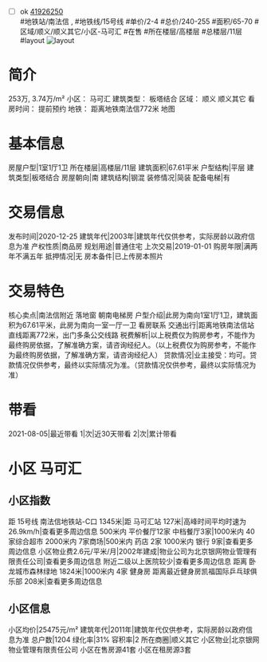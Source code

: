 - [ ] ok [41926250](https://bj.5i5j.com/ershoufang/41926250.html)  
 #地铁站/南法信 ,  #地铁线/15号线
#单价/2-4 #总价/240-255 #面积/65-70   #区域/顺义/顺义其它/小区-马可汇 #在售 #所在楼层/高楼层 #总楼层/11层 #layout 
![layout](http://image16.5i5j.com/erp/house/4192/41926250/huxing/lbmafoff97ef4d28.jpg_P5.jpg) 
# 简介 
 253万,  3.74万/m² 
小区： 马可汇
建筑类型： 板塔结合
区域： 顺义 顺义其它
看房时间： 提前预约
地铁： 距离地铁南法信772米 地图
# 基本信息 
 房屋户型|1室1厅1卫
所在楼层|高楼层/11层
建筑面积|67.61平米
户型结构|平层
建筑类型|板塔结合
房屋朝向|南
建筑结构|钢混
装修情况|简装
配备电梯|有
# 交易信息 
 发布时间|2020-12-25
建筑年代|2003年|建筑年代仅供参考，实际房龄以政府信息为准
产权性质|商品房
规划用途|普通住宅
上次交易|2019-01-01
购房年限|满两年不满五年
抵押情况|无
房本备件|已上传房本照片
# 交易特色 
 核心卖点|南法信附近  落地窗  朝南电梯房
户型介绍|此房为南向1室1厅1卫，建筑面积为67.61平米，此房为南向一室一厅一卫 看房联系
交通出行|距离地铁南法信站直线距离772米，出门多条公交线路
税费解析|以上税费仅为购房参考，不能作为最终购房依据，了解准确方案，请咨询经纪人。（以上税费仅为购房参考，不能作为最终购房依据，了解准确方案，请咨询经纪人）
贷款情况|业主接受：均可。贷款情况仅供参考，最终以实际情况为准。（贷款情况仅供参考，最终以实际情况为准）
# 带看 
 2021-08-05|最近带看	 1|次|近30天带看	 2|次|累计带看
# 小区 马可汇
## 小区指数 
 距 15号线 南法信地铁站-C口 1345米|距 马可汇站 127米|高峰时间平均时速为26.9km/h|查看更多周边信息
500米内 平价餐厅12家
中档餐厅3家|1000米内 40家综合超市
2000米内 7家商场|500米内 药店 2家
1000米内 银行 9家|查看更多周边信息
小区物业费2.6元/平米/月|2002年建成|物业公司为北京银网物业管理有限责任公司|查看更多周边信息
附近二级以上医院较少|查看更多周边信息
距离 卧龙城市森林绿地 1824米|1000米内 4家 健身房
距离最近健身房凯福国际乒乓球俱乐部 208米|查看更多周边信息
## 小区信息 
 小区均价|25475元/m²
建筑年代|2011年|建筑年代仅供参考，实际房龄以政府信息为准
总户数|1204
绿化率|31%
容积率|2
所在商圈|顺义其它
小区物业|北京银网物业管理有限责任公司
小区在售房源41套
小区在租房源3套
